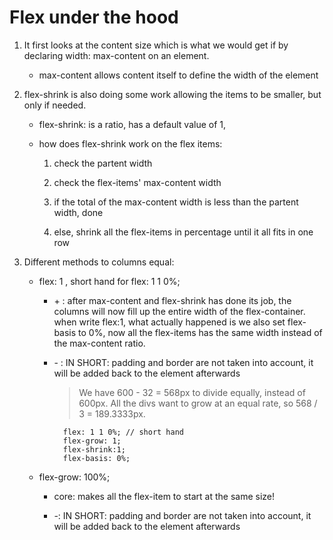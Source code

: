 # Flex under the hood 

1. It first looks at the content size which is what we would get if by declaring width: max-content on an element. 

	- max-content allows content itself to define the width of the element
	 
2. flex-shrink is also doing some work allowing the items to be smaller, but only if needed.

	- flex-shrink: is a ratio, has a default value of 1, 

	- how does flex-shrink work on the flex items:

		1. check the partent width 

		2. check the flex-items' max-content width 

		3. if the total of the max-content width is less than the partent width, done

		4. else, shrink all the flex-items in percentage until it all fits in one row


	
3. Different methods to columns equal: 

	- flex: 1 , short hand for  flex: 1 1 0%; 	

		- \+ : after max-content and flex-shrink has done its job, the columns will now fill up the entire width of the flex-container. when write flex:1, what actually happened is we also set flex-basis to 0%, now all the flex-items has the same width instead of the max-content ratio.  

		- \- : IN SHORT: padding and border are not taken into account, it will be added back to the element afterwards

			> We have 600 - 32 = 568px to divide equally, instead of 600px. All the divs want to grow at an equal rate, so 568 / 3 = 189.3333px. 

				flex: 1 1 0%; // short hand
				flex-grow: 1;
				flex-shrink:1;
				flex-basis: 0%;

	- flex-grow: 100%;
		
		- core: makes all the flex-item to start at the same size!

		- \-: IN SHORT: padding and border are not taken into account, it will be added back to the element afterwards




	
